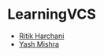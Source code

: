 # LearningVCS

- [Ritik Harchani](https://github.com/harchani-ritik)
- [Yash Mishra](https://github.com/Codedude1)
